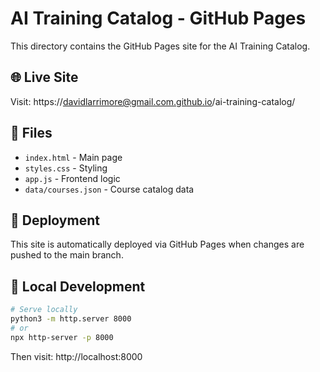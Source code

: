 # AI Training Catalog - GitHub Pages

This directory contains the GitHub Pages site for the AI Training Catalog.

## 🌐 Live Site

Visit: https://davidlarrimore@gmail.com.github.io/ai-training-catalog/

## 📁 Files

- `index.html` - Main page
- `styles.css` - Styling
- `app.js` - Frontend logic
- `data/courses.json` - Course catalog data

## 🚀 Deployment

This site is automatically deployed via GitHub Pages when changes are pushed to the main branch.

## 🔧 Local Development

```bash
# Serve locally
python3 -m http.server 8000
# or
npx http-server -p 8000
```

Then visit: http://localhost:8000
